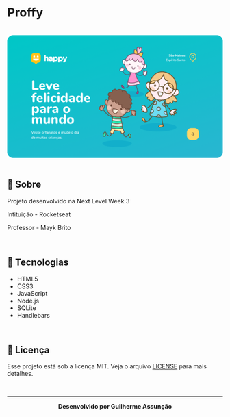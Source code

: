 # Proffy

<br>

<div align="center">
  <img src="figma/Home.png" alt="Proffy">
</div>

<br>

## :bookmark_tabs: Sobre

Projeto desenvolvido na Next Level Week 3

Intituição - Rocketseat

Professor - Mayk Brito

<br>

## :rocket: Tecnologias

- HTML5
- CSS3
- JavaScript
- Node.js
- SQLite
- Handlebars

<br>

## :green_book: Licença 

Esse projeto está sob a licença MIT. Veja o arquivo [LICENSE](LICENSE) para mais detalhes.

<br>

---

<div align="center">
    <b>Desenvolvido por Guilherme Assunção</b>
</div>
